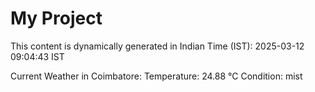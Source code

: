 # My Project

This content is dynamically generated in Indian Time (IST): 2025-03-12 09:04:43 IST


Current Weather in Coimbatore:
Temperature: 24.88 °C
Condition: mist
